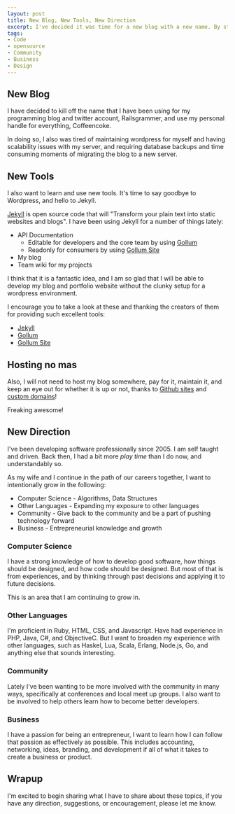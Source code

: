 ```yaml
---
layout: post
title: New Blog, New Tools, New Direction
excerpt: I've decided it was time for a new blog with a new name. By starting a new blog, I have some new tools that you should look in to. Reliable hosting for my blog for free, using Github! New direction for my blog, focusing on Computer Science, Other Languages, Community, and Business.
tags: 
- Code
- opensource
- Community 
- Business
- Design
---
```


## New Blog

I have decided to kill off the name that I have been using for my programming blog and twitter account, Railsgrammer, and use my personal handle for everything, Coffeencoke.

In doing so, I also was tired of maintaining wordpress for myself and having scalability issues with my server, and requiring database backups and time consuming moments of migrating the blog to a new server.

## New Tools

I also want to learn and use new tools.  It's time to say goodbye to Wordpress, and hello to Jekyll.

[Jekyll](http://jekyllrb.com/) is open source code that will "Transform your plain text into static websites and blogs".  I have been using Jekyll for a number of things lately:

* API Documentation
	* Editable for developers and the core team by using [Gollum](https://github.com/gollum/gollum)
	* Readonly for consumers by using [Gollum Site](https://github.com/dreverri/gollum-site)
* My blog
* Team wiki for my projects

I think that it is a fantastic idea, and I am so glad that I will be able to develop my blog and portfolio website without the clunky setup for a wordpress environment.

I encourage you to take a look at these and thanking the creators of them for providing such excellent tools:

* [Jekyll](https://github.com/mojombo/jekyll)
* [Gollum](https://github.com/gollum/gollum)
* [Gollum Site](https://github.com/dreverri/gollum-site)

## Hosting no mas

Also, I will not need to host my blog somewhere, pay for it, maintain it, and keep an eye out for whether it is up or not, thanks to [Github sites](http://pages.github.com/) and [custom domains](https://help.github.com/articles/setting-up-a-custom-domain-with-pages)!

Freaking awesome!

## New Direction

I've been developing software professionally since 2005.  I am self taught and driven.  Back then, I had a bit more *play time* than I do now, and understandably so.

As my wife and I continue in the path of our careers together, I want to intentionally grow in the following:

* Computer Science - Algorithms, Data Structures
* Other Languages - Expanding my exposure to other languages
* Community - Give back to the community and be a part of pushing technology forward
* Business - Entrepreneurial knowledge and growth

### Computer Science

I have a strong knowledge of how to develop good software, how things should be designed, and how code should be designed. But most of that is from experiences, and by thinking through past decisions and applying it to future decisions.

This is an area that I am continuing to grow in.

### Other Languages

I'm proficient in Ruby, HTML, CSS, and Javascript. Have had experience in PHP, Java, C#, and ObjectiveC. But I want to broaden my experience with other languages, such as Haskel, Lua, Scala, Erlang, Node.js, Go, and anything else that sounds interesting.

### Community

Lately I've been wanting to be more involved with the community in many ways, specifically at conferences and local meet up groups. I also want to be involved to help others learn how to become better developers.

### Business

I have a passion for being an entrepreneur, I want to learn how I can follow that passion as effectively as possible.  This includes accounting, networking, ideas, branding, and development if all of what it takes to create a business or product.

## Wrapup

I'm excited to begin sharing what I have to share about these topics, if you have any direction, suggestions, or encouragement, please let me know.
